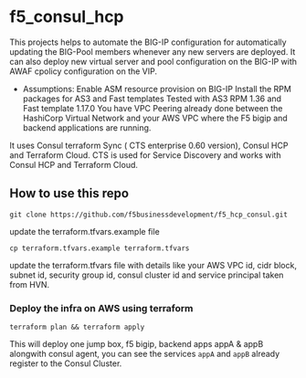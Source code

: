 # f5_consul_hcp
This projects helps to automate the BIG-IP configuration for automatically updating the BIG-Pool members whenever any new servers are deployed. It can also deploy new virtual server and pool configuration on the BIG-IP with AWAF cpolicy configuration on the VIP.

- Assumptions:
Enable ASM resource provision on BIG-IP
Install the RPM packages for AS3 and Fast templates
Tested with AS3 RPM 1.36 and Fast template 1.17.0
You have VPC Peering already done between the HashiCorp Virtual Network and your AWS VPC where the F5 bigip and backend applications are running. 

It uses Consul terraform Sync ( CTS enterprise 0.60 version), Consul HCP and Terraform Cloud. CTS  is used for Service Discovery and works with Consul HCP and Terraform Cloud. 

## How to use this repo

```
git clone https://github.com/f5businessdevelopment/f5_hcp_consul.git

```
update the terraform.tfvars.example file

```
cp terraform.tfvars.example terraform.tfvars

```

update the terraform.tfvars file with details like your AWS VPC id, cidr block, subnet id, security group id, consul cluster id and service principal taken from HVN.

### Deploy the infra on AWS using terraform

```
terraform plan && terraform apply 

```

This will deploy one jump box, f5 bigip, backend apps appA & appB alongwith consul agent, you can see the services ```appA``` and ```appB``` already register to the Consul Cluster. 




